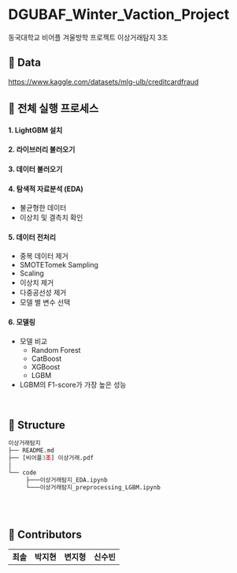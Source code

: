# DGUBAF_Winter_Vaction_Project
 동국대학교 비어플 겨울방학 프로젝트 이상거래탐지 3조

## 📌 Data
https://www.kaggle.com/datasets/mlg-ulb/creditcardfraud

## 📌 전체 실행 프로세스
#### 1. LightGBM 설치
#### 2. 라이브러리 불러오기   
#### 3. 데이터 불러오기
#### 4. 탐색적 자료분석 (EDA)
  - 불균형한 데이터
  - 이상치 및 결측치 확인

#### 5. 데이터 전처리 
  - 중복 데이터 제거
  - SMOTETomek Sampling
  - Scaling
  - 이상치 제거
  - 다중공선성 제거
  - 모델 별 변수 선택

#### 6. 모델링
  - 모델 비교
    - Random Forest
    - CatBoost
    - XGBoost
    - LGBM
  - LGBM의 F1-score가 가장 높은 성능

<br>

## 📌 Structure
```python
이상거래탐지
├── README.md
├── [비어플3조] 이상거래.pdf
│          
└── code
     ├───이상거래탐지_EDA.ipynb
     └───이상거래탐지_preprocessing_LGBM.ipynb
    
```
<br>


## 📌 Contributors
<table>
  <tr>
    <td align="center"><b>최솔</b></sub></td>
    <td align="center"><b>박지현</b></sub></td>
    <td align="center"><b>변지형</b></sub></td>
    <td align="center"><b>신수빈</b></sub></td>
</table>
